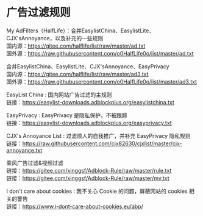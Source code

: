 # 广告过滤规则


My AdFilters（HalfLife）：合并EasylistChina、EasylistLite、CJX'sAnnoyance，以及补充的一些规则<br>
国内源：https://gitee.com/halflife/list/raw/master/ad.txt<br>
国外源：https://raw.githubusercontent.com/o0HalfLife0o/list/master/ad.txt

合并EasylistChina、EasylistLite、CJX'sAnnoyance、EasyPrivacy<br>
国内源：https://gitee.com/halflife/list/raw/master/ad3.txt<br>
国外源：https://raw.githubusercontent.com/o0HalfLife0o/list/master/ad3.txt

EasyList China : 国内网站广告过滤的主规则<br>
链接：https://easylist-downloads.adblockplus.org/easylistchina.txt

EasyPrivacy : EasyPrivacy 是隐私保护，不被跟踪<br>
链接：https://easylist-downloads.adblockplus.org/easyprivacy.txt

CJX's Annoyance List : 过滤烦人的自我推广，并补充 EasyPrivacy 隐私规则<br>
链接：https://raw.githubusercontent.com/cjx82630/cjxlist/master/cjx-annoyance.txt

乘风广告过滤&视频过滤<br>
链接：https://gitee.com/xinggsf/Adblock-Rule/raw/master/rule.txt<br>
链接：https://gitee.com/xinggsf/Adblock-Rule/raw/master/mv.txt

I don't care about cookies : 我不关心 Cookie 的问题，屏蔽网站的 cookies 相关的警告<br>
链接：https://www.i-dont-care-about-cookies.eu/abp/










